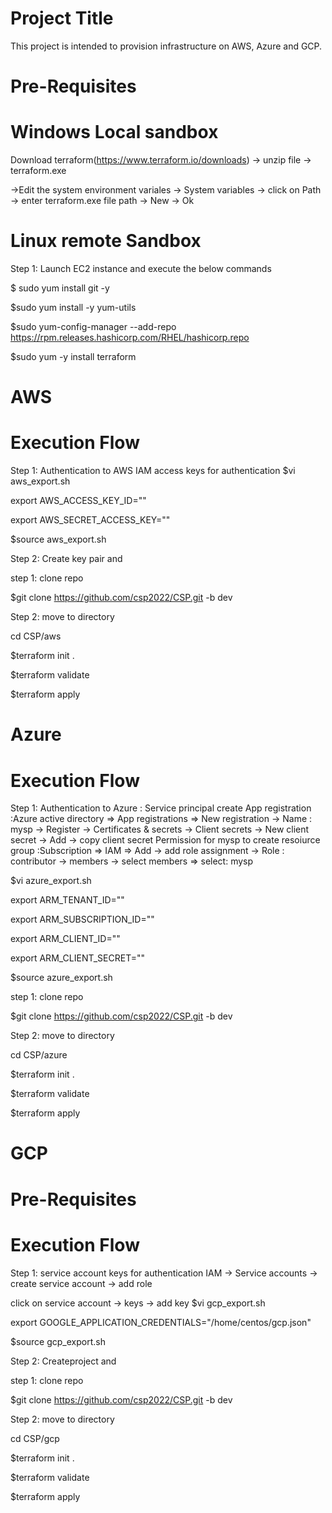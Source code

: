 Project Title
=====================
This project is intended to provision infrastructure on AWS, Azure and GCP.

Pre-Requisites
============================
# Windows Local sandbox
Download terraform(https://www.terraform.io/downloads) -> unzip file -> terraform.exe

->Edit the system environment variales -> System variables -> click on Path -> enter terraform.exe file path -> New -> Ok 

# Linux remote Sandbox
Step 1: Launch EC2 instance and execute the below commands

$ sudo yum install git -y

$sudo yum install -y yum-utils

$sudo yum-config-manager --add-repo https://rpm.releases.hashicorp.com/RHEL/hashicorp.repo

$sudo yum -y install terraform

AWS
======
Execution Flow
=====================
Step 1: Authentication to AWS 
IAM access keys for authentication
$vi aws_export.sh

export AWS_ACCESS_KEY_ID=""

export AWS_SECRET_ACCESS_KEY=""

$source aws_export.sh

Step 2: Create key pair and 

step 1: clone repo

$git clone https://github.com/csp2022/CSP.git -b dev

Step 2: move to directory

cd CSP/aws

$terraform init .

$terraform validate 

$terraform apply 

Azure
=======
Execution Flow
=====================
Step 1: Authentication to Azure : Service principal
create 
App registration :Azure active directory => App registrations => New registration -> Name : mysp -> Register -> Certificates & secrets -> Client secrets -> New client secret -> Add -> copy client secret
Permission for mysp to create resoiurce group :Subscription => IAM => Add -> add role assignment -> Role : contributor -> members -> select members => select: mysp

$vi azure_export.sh

export ARM_TENANT_ID=""

export ARM_SUBSCRIPTION_ID=""

export ARM_CLIENT_ID=""

export ARM_CLIENT_SECRET=""

$source azure_export.sh


step 1: clone repo

$git clone https://github.com/csp2022/CSP.git -b dev

Step 2: move to directory

cd CSP/azure

$terraform init .

$terraform validate 

$terraform apply 


GCP
=======
Pre-Requisites
============================
Execution Flow
=====================

Step 1: service account keys for authentication
IAM -> Service accounts -> create service account -> add role 

click on service account -> keys -> add key 
$vi gcp_export.sh

export GOOGLE_APPLICATION_CREDENTIALS="/home/centos/gcp.json"

$source gcp_export.sh

Step 2: Createproject and 

step 1: clone repo

$git clone https://github.com/csp2022/CSP.git -b dev

Step 2: move to directory

cd CSP/gcp

$terraform init .

$terraform validate 

$terraform apply 
